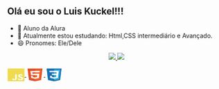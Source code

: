 ## Olá eu sou o Luis Kuckel!!!

- 🔭 Aluno da Alura
- 🌱 Atualmente estou estudando: Html,CSS intermediário e Avançado.
- 😄 Pronomes: Ele/Dele


<div align="center">
  <a href="https://github.com/LuisKuckel">
  <img height="180em" src="https://github-readme-stats.vercel.app/api?username=LuisKuckel&show_icons=true&theme=merko&include_all_commits=true&count_private=true"/>
  <img height="180em" src="https://github-readme-stats.vercel.app/api/top-langs/?username=LuisKuckel&layout=compact&langs_count=7&theme=merko"/>
</div>

  <div style="display: inline_block"><br>
  <img align="center" alt="Rafa-Js" height="30" width="40" src="https://raw.githubusercontent.com/devicons/devicon/master/icons/javascript/javascript-plain.svg">
  <img align="center" alt="Rafa-HTML" height="30" width="40" src="https://raw.githubusercontent.com/devicons/devicon/master/icons/html5/html5-original.svg">
  <img align="center" alt="Rafa-CSS" height="30" width="40" src="https://raw.githubusercontent.com/devicons/devicon/master/icons/css3/css3-original.svg">
 
</div>
  
